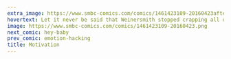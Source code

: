 ```yaml
---
extra_image: https://www.smbc-comics.com/comics/1461423109-20160423after.png
hovertext: Let it never be said that Weinersmith stopped crapping all over people's hopes and dreams.
image: https://www.smbc-comics.com/comics/1461423109-20160423.png
next_comic: hey-baby
prev_comic: emotion-hacking
title: Motivation
---
```


